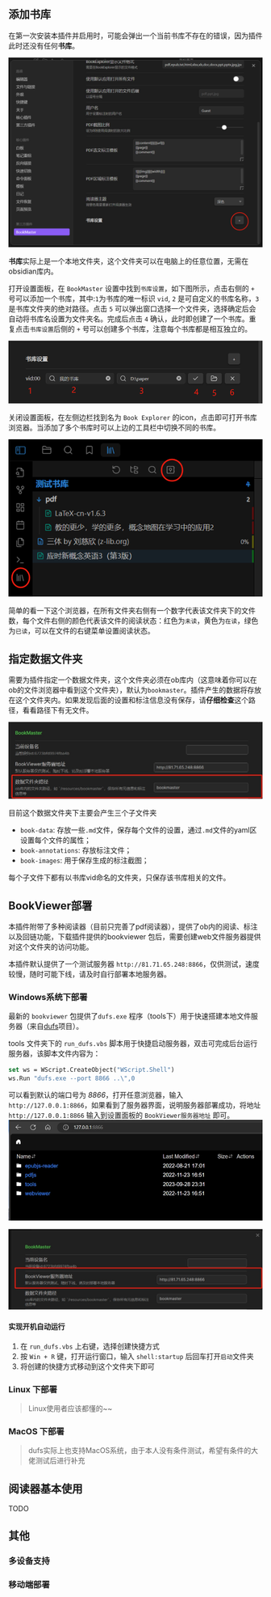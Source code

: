 
## 添加书库
在第一次安装本插件并启用时，可能会弹出一个当前书库不存在的错误，因为插件此时还没有任何**书库**。

![](images/open_bookvault_setting.png)

**书库**实际上是一个本地文件夹，这个文件夹可以在电脑上的任意位置，无需在obsidian库内。

打开设置面板，在 `BookMaster` 设置中找到`书库设置`，如下图所示，点击右侧的 `+` 号可以添加一个书库，其中:`1`为书库的唯一标识 `vid`, `2` 是可自定义的书库名称，`3` 是书库文件夹的绝对路径。点击 `5` 可以弹出窗口选择一个文件夹，选择确定后会自动将书库名设置为文件夹名。完成后点击 `4` 确认，此时即创建了一个书库。重复点击`书库设置`后侧的 `+` 号可以创建多个书库，注意每个书库都是相互独立的。

![](images/add_bookvault.png)



关闭设置面板，在左侧边栏找到名为 `Book Explorer` 的icon，点击即可打开书库浏览器。当添加了多个书库时可以上边的工具栏中切换不同的书库。

![书库浏览器](images/book_explorer.png)


简单的看一下这个浏览器，在所有文件夹右侧有一个数字代表该文件夹下的文件数，每个文件右侧的颜色代表该文件的阅读状态：红色为`未读`，黄色为`在读`，绿色为`已读`，可以在文件的右键菜单设置阅读状态。

## 指定数据文件夹

需要为插件指定一个数据文件夹，这个文件夹必须在ob库内（这意味着你可以在ob的文件浏览器中看到这个文件夹），默认为`bookmaster`。插件产生的数据将存放在这个文件夹内。如果发现后面的设置和标注信息没有保存，请**仔细检查**这个路径，看看路径下有无文件。

![数据文件夹设置](images/bookdata_setting.png)

目前这个数据文件夹下主要会产生三个子文件夹
- `book-data`: 存放一些`.md`文件，保存每个文件的设置，通过`.md`文件的yaml区设置每个文件的属性；
- `book-annotations`: 存放标注文件；
- `book-images`: 用于保存生成的标注截图；

每个子文件下都有以书库vid命名的文件夹，只保存该书库相关的文件。

## BookViewer部署

本插件附带了多种阅读器（目前只完善了pdf阅读器），提供了ob内的阅读、标注以及回链功能，下载插件提供的bookviewer 包后，需要创建web文件服务器提供对这个文件夹的访问功能。

本插件默认提供了一个测试服务器 `http://81.71.65.248:8866`，仅供测试，速度较慢，随时可能下线，请及时自行部署本地服务器。

### Windows系统下部署
最新的 `bookviewer` 包提供了`dufs.exe` 程序（tools下）用于快速搭建本地文件服务器（来自[dufs]()项目）。

tools 文件夹下的 `run_dufs.vbs` 脚本用于快捷启动服务器，双击可完成后台运行服务器，该脚本文件内容为：

```vb
set ws = WScript.CreateObject("WScript.Shell")
ws.Run "dufs.exe --port 8866 ..\",0   
```

可以看到默认的端口号为 *8866*，打开任意浏览器，输入 `http://127.0.0.1:8866`，如果看到了服务器界面，说明服务器部署成功，将地址 `http://127.0.0.1:8866` 输入到设置面板的 `BookViewer服务器地址` 即可。
![服务器部署结果](images/bookviewer_deployment.png)

![服务器地址设置](images/bookvewer_setting.png)

#### 实现开机自动运行
1. 在 `run_dufs.vbs` 上右键，选择创建快捷方式
2. 按 `Win + R` 键，打开运行窗口，输入 `shell:startup` 后回车打开`启动`文件夹
3. 将创建的快捷方式移动到这个文件夹下即可


### Linux 下部署

> Linux使用者应该都懂的~~

### MacOS 下部署
> dufs实际上也支持MacOS系统，由于本人没有条件测试，希望有条件的大佬测试后进行补充

## 阅读器基本使用

TODO

## 其他

### 多设备支持
### 移动端部署
